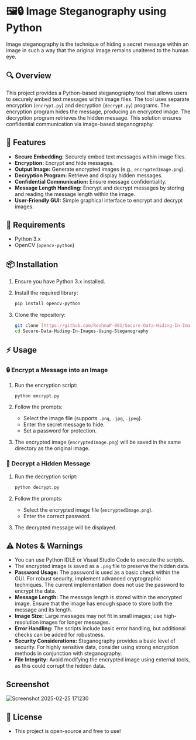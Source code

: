 # 🖼️🔒 Image Steganography using Python

Image steganography is the technique of hiding a secret message within an image in such a way that the original image remains unaltered to the human eye.

## 🔍 Overview

This project provides a Python-based steganography tool that allows users to securely embed text messages within image files. The tool uses separate encryption (`encrypt.py`) and decryption (`decrypt.py`) programs. The encryption program hides the message, producing an encrypted image. The decryption program retrieves the hidden message. This solution ensures confidential communication via image-based steganography.

## 🚀 Features

-   **Secure Embedding:** Securely embed text messages within image files.
-   **Encryption:** Encrypt and hide messages.
-   **Output Image:** Generate encrypted images (e.g., `encryptedImage.png`).
-   **Decryption Program:** Retrieve and display hidden messages.
-   **Confidential Communication:** Ensure message confidentiality.
-   **Message Length Handling:** Encrypt and decrypt messages by storing and reading the message length within the image.
-   **User-Friendly GUI:** Simple graphical interface to encrypt and decrypt images.

## 🔧 Requirements

-   Python 3.x
-   OpenCV (`opencv-python`)

## 📦 Installation

1.  Ensure you have Python 3.x installed.
2.  Install the required library:

    ```bash
    pip install opencv-python
    ```

3.  Clone the repository:

    ```bash
    git clone [https://github.com/ReshmaP-001/Secure-Data-Hiding-In-Images-Using-Steganography.git](https://github.com/ReshmaP-001/Secure-Data-Hiding-In-Images-Using-Steganography.git)
    cd Secure-Data-Hiding-In-Images-Using-Steganography
    ```

## ⚡ Usage

### 🔒 Encrypt a Message into an Image

1.  Run the encryption script:

    ```bash
    python encrypt.py
    ```

2.  Follow the prompts:
    -   Select the image file (supports `.png`, `.jpg`, `.jpeg`).
    -   Enter the secret message to hide.
    -   Set a password for protection.
3.  The encrypted image (`encryptedImage.png`) will be saved in the same directory as the original image.

### 🔑 Decrypt a Hidden Message

1.  Run the decryption script:

    ```bash
    python decrypt.py
    ```

2.  Follow the prompts:
    -   Select the encrypted image file (`encryptedImage.png`).
    -   Enter the correct password.
3.  The decrypted message will be displayed.

## ⚠️ Notes & Warnings

-   You can use Python IDLE or Visual Studio Code to execute the scripts.
-   The encrypted image is saved as a `.png` file to preserve the hidden data.
-   **Password Usage:** The password is used as a basic check within the GUI. For robust security, implement advanced cryptographic techniques. The current implementation does not use the password to encrypt the data.
-   **Message Length:** The message length is stored within the encrypted image. Ensure that the image has enough space to store both the message and its length.
-   **Image Size:** Large messages may not fit in small images; use high-resolution images for longer messages.
-   **Error Handling:** The scripts include basic error handling, but additional checks can be added for robustness.
-   **Security Considerations:** Steganography provides a basic level of security. For highly sensitive data, consider using strong encryption methods in conjunction with steganography.
-   **File Integrity:** Avoid modifying the encrypted image using external tools, as this could corrupt the hidden data.

## Screenshot

![Screenshot 2025-02-25 171230](https://github.com/user-attachments/assets/df20b3bc-d503-4f8c-b6eb-5d075a3769f6)

## 📜 License

-   This project is open-source and free to use!
